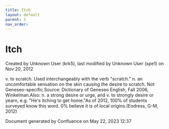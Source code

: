 ```yaml
---
title: Itch
layout: default
parent: I
nav_order:
---
```


# Itch

Created by  Unknown User (krk5), last modified by  Unknown User (spe1) on Nov 20, 2012

v. to scratch. Used interchangeably with the verb &quot;scratch.&quot; n. an uncomfortable sensation on the skin causing the desire to scratch. Not Geneseo-specific.Source: Dictionary of Geneseo English, Fall 2006, Winkelman.Also: n. a strong desire or urge, and v. to strongly desire or yearn, e.g. &quot;He's itching to get home.&quot;As of 2012, 100% of students surveyed know this word. 0% believe it is of local origins.(Endress, G-M, 2012)

Document generated by Confluence on May 22, 2023 12:37


